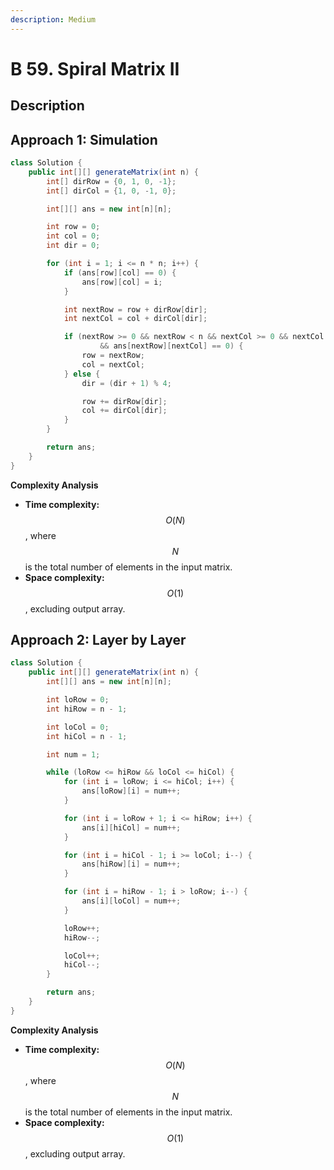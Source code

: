 ```yaml
---
description: Medium
---
```


# B 59. Spiral Matrix II

## Description

## Approach 1: Simulation

```java
class Solution {
    public int[][] generateMatrix(int n) {
        int[] dirRow = {0, 1, 0, -1};
        int[] dirCol = {1, 0, -1, 0};

        int[][] ans = new int[n][n];

        int row = 0;
        int col = 0;
        int dir = 0;

        for (int i = 1; i <= n * n; i++) {
            if (ans[row][col] == 0) {
                ans[row][col] = i;
            }

            int nextRow = row + dirRow[dir];
            int nextCol = col + dirCol[dir];

            if (nextRow >= 0 && nextRow < n && nextCol >= 0 && nextCol < n
                    && ans[nextRow][nextCol] == 0) {
                row = nextRow;
                col = nextCol;
            } else {
                dir = (dir + 1) % 4;

                row += dirRow[dir];
                col += dirCol[dir];
            }
        }

        return ans;
    }
}
```

**Complexity Analysis**

* **Time complexity:** $$O(N)$$, where $$N$$ is the total number of elements in the input matrix.
* **Space complexity:** $$O(1)$$, excluding output array.

## Approach 2: Layer by Layer

```java
class Solution {
    public int[][] generateMatrix(int n) {
        int[][] ans = new int[n][n];

        int loRow = 0;
        int hiRow = n - 1;

        int loCol = 0;
        int hiCol = n - 1;

        int num = 1;

        while (loRow <= hiRow && loCol <= hiCol) {
            for (int i = loRow; i <= hiCol; i++) {
                ans[loRow][i] = num++;
            }

            for (int i = loRow + 1; i <= hiRow; i++) {
                ans[i][hiCol] = num++;
            }

            for (int i = hiCol - 1; i >= loCol; i--) {
                ans[hiRow][i] = num++;
            }

            for (int i = hiRow - 1; i > loRow; i--) {
                ans[i][loCol] = num++;
            }

            loRow++;
            hiRow--;

            loCol++;
            hiCol--;
        }

        return ans;
    }
}
```

**Complexity Analysis**

* **Time complexity:** $$O(N)$$, where $$N$$ is the total number of elements in the input matrix.
* **Space complexity:** $$O(1)$$, excluding output array.

